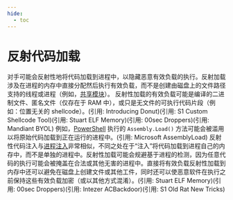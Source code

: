 ```yaml
---
hide:
  - toc
---
```


# 反射代码加载

对手可能会反射性地将代码加载到进程中，以隐藏恶意有效负载的执行。反射加载涉及在进程的内存中直接分配然后执行有效负载，而不是创建由磁盘上的文件路径支持的线程或进程（例如，[共享模块](https://attack.mitre.org/techniques/T1129)）。  反射性加载的有效负载可能是编译的二进制文件、匿名文件（仅存在于 RAM 中），或只是无文件的可执行代码片段（例如：位置无关的 shellcode）。(引用: Introducing Donut)(引用: S1 Custom Shellcode Tool)(引用: Stuart ELF Memory)(引用: 00sec Droppers)(引用: Mandiant BYOL) 例如，[PowerShell](https://attack.mitre.org/techniques/T1059/001) 执行的 `Assembly.Load()` 方法可能会被滥用以将原始代码加载到正在运行的进程中。(引用: Microsoft AssemblyLoad)  反射性代码注入与[进程注入](https://attack.mitre.org/techniques/T1055)非常相似，不同之处在于“注入”将代码加载到进程自己的内存中，而不是单独的进程中。反射性加载可能会规避基于进程的检测，因为任意代码的执行可能会被掩盖在合法或其他无害的进程中。直接将有效负载反射性加载到内存中还可以避免在磁盘上创建文件或其他工件，同时还可以使恶意软件在执行之前保持这些有效负载加密（或以其他方式混淆）。(引用: Stuart ELF Memory)(引用: 00sec Droppers)(引用: Intezer ACBackdoor)(引用: S1 Old Rat New Tricks)
